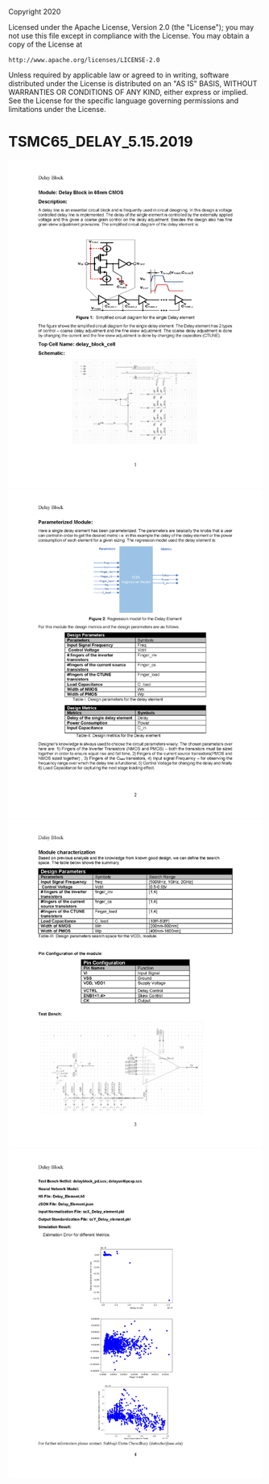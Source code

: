Copyright 2020

Licensed under the Apache License, Version 2.0 (the "License");
you may not use this file except in compliance with the License.
You may obtain a copy of the License at

    http://www.apache.org/licenses/LICENSE-2.0

Unless required by applicable law or agreed to in writing, software
distributed under the License is distributed on an "AS IS" BASIS,
WITHOUT WARRANTIES OR CONDITIONS OF ANY KIND, either express or implied.
See the License for the specific language governing permissions and
limitations under the License.

# TSMC65_DELAY_5.15.2019

<img src="Documents/images/Delay_element_parameterized_Page_1.png">
<img src="Documents/images/Delay_element_parameterized_Page_2.png">
<img src="Documents/images/Delay_element_parameterized_Page_3.png">
<img src="Documents/images/Delay_element_parameterized_Page_4.png">
